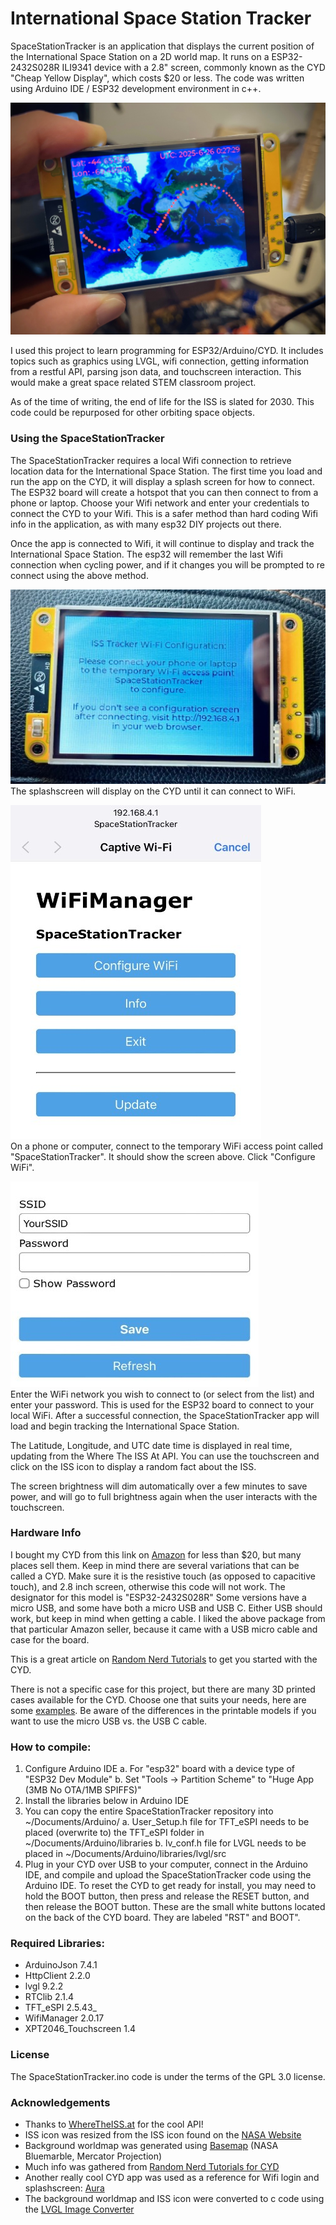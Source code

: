 # International Space Station Tracker

SpaceStationTracker is an application that displays the current position of the International Space Station on a 2D world map. 
It runs on a ESP32-2432S028R ILI9341 device with a 2.8" screen, commonly known as the CYD "Cheap Yellow Display", 
which costs $20 or less. The code was written using Arduino IDE / ESP32 development environment in c++.

![app](https://github.com/GuitarML/SpaceStationTracker/blob/main/resources/space_cyd.jpg)

I used this project to learn programming for ESP32/Arduino/CYD.
It includes topics such as graphics using LVGL, wifi connection, getting
information from a restful API, parsing json data, and touchscreen interaction.
This would make a great space related STEM classroom project.

As of the time of writing, the end of life for the ISS is slated for 2030.
This code could be repurposed for other orbiting space objects.

### Using the SpaceStationTracker

The SpaceStationTracker requires a local Wifi connection to retrieve location data
for the International Space Station. The first time you load and run the app on the CYD, it will
display a splash screen for how to connect. The ESP32 board will create a hotspot
that you can then connect to from a phone or laptop. Choose your Wifi network and
enter your credentials to connect the CYD to your Wifi. This is a safer method than
hard coding Wifi info in the application, as with many esp32 DIY projects out there.

Once the app is connected to Wifi, it will continue to display and track the
International Space Station. The esp32 will remember the last Wifi connection
when cycling power, and if it changes you will be prompted to re connect using the above method.

![app](https://github.com/GuitarML/SpaceStationTracker/blob/main/resources/splashscreen.jpg)<br>
The splashscreen will display on the CYD until it can connect to WiFi.

![app](https://github.com/GuitarML/SpaceStationTracker/blob/main/resources/wifi1.jpg)<br>
On a phone or computer, connect to the temporary WiFi access point called "SpaceStationTracker".
It should show the screen above. Click "Configure WiFi".
 
![app](https://github.com/GuitarML/SpaceStationTracker/blob/main/resources/wifi2.jpg)<br>
Enter the WiFi network you wish to connect to (or select from the list) and enter your password. 
This is used for the ESP32 board to connect to your local WiFi. After a successful connection,
the SpaceStationTracker app will load and begin tracking the International Space Station.

The Latitude, Longitude, and UTC date time is displayed in real time, updating from 
the Where The ISS At API.
You can use the touchscreen and click on the ISS icon to display a random
fact about the ISS.

The screen brightness will dim automatically over a few minutes to save power, 
and will go to full brightness again when the user interacts with the touchscreen.

### Hardware Info

I bought my CYD from this link on [Amazon](https://www.amazon.com/dp/B0CG2WQGP9) for less than $20, but many places sell them.
Keep in mind there are several variations that can be called a CYD. Make sure it is the resistive touch (as opposed to 
capacitive touch), and 2.8 inch screen, otherwise this code will not work. The designator for this model is "ESP32-2432S028R"
Some versions have a micro USB, and some have both a micro USB and USB C. Either USB should work, but keep in mind 
when getting a cable. I liked the above package from that particular Amazon seller, because it came with a 
USB micro cable and case for the board.

This is a great article on [Random Nerd Tutorials](https://randomnerdtutorials.com/cheap-yellow-display-esp32-2432s028r/) to get you started with the CYD.

There is not a specific case for this project, but there are many 3D printed cases available for the CYD.
Choose one that suits your needs, here are some [examples](https://www.printables.com/tag/cyd). 
Be aware of the differences in the printable models if you want to use the micro USB vs. the USB C cable.

### How to compile:

1. Configure Arduino IDE 
    a. For "esp32" board with a device type of "ESP32 Dev Module"
    b. Set "Tools -> Partition Scheme" to "Huge App (3MB No OTA/1MB SPIFFS)"
2. Install the libraries below in Arduino IDE
3. You can copy the entire SpaceStationTracker repository into ~/Documents/Arduino/
    a. User_Setup.h file for TFT_eSPI needs to be placed (overwrite to) the TFT_eSPI folder in ~/Documents/Arduino/libraries
    b. lv_conf.h file for LVGL needs to be placed in ~/Documents/Arduino/libraries/lvgl/src
4. Plug in your CYD over USB to your computer, connect in the Arduino IDE, and compile and upload the SpaceStationTracker code using the Arduino IDE. 
   To reset the CYD to get ready for install, you may need to hold the BOOT button, then press and release the RESET button, 
   and then release the BOOT button. These are the small white buttons located on the back of the CYD board. They are labeled "RST" and BOOT".

### Required Libraries:

- ArduinoJson 7.4.1
- HttpClient 2.2.0
- lvgl 9.2.2
- RTClib 2.1.4
- TFT_eSPI 2.5.43_
- WifiManager 2.0.17
- XPT2046_Touchscreen 1.4

### License

The SpaceStationTracker.ino code is under the terms of the GPL 3.0 license.


### Acknowledgements

- Thanks to [WhereTheISS.at](https://wheretheiss.at/w/developer) for the cool API! 
- ISS icon was resized from the ISS icon found on the [NASA Website](https://science.nasa.gov/multimedia/spacecraft-icons/)
- Background worldmap was generated using [Basemap](https://matplotlib.org/basemap/stable/) (NASA Bluemarble, Mercator Projection)
- Much info was gathered from [Random Nerd Tutorials for CYD](https://randomnerdtutorials.com/cheap-yellow-display-esp32-2432s028r/)
- Another really cool CYD app was used as a reference for Wifi login and splashscreen: [Aura](https://github.com/Surrey-Homeware/Aura)
- The background worldmap and ISS icon were converted to c code using the [LVGL Image Converter](https://lvgl.io/tools/imageconverter)
